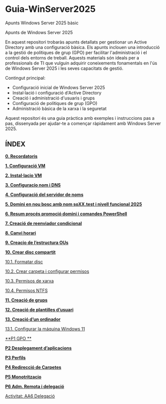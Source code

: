 # Guia-WinServer2025

Apunts Windows Server 2025 bàsic

Apunts de Windows Server 2025

En aquest repositori trobaràs apunts detallats per gestionar un Active Directory amb una configuració bàsica. Els apunts inclouen una introducció a la gestió de polítiques de grup (GPO) per facilitar l'administració i el control dels entorns de treball. Aquests materials són ideals per a professionals de TI que vulguin adquirir coneixements fonamentals en l'ús de Windows Server 2025 i les seves capacitats de gestió.

Contingut principal:
- Configuració inicial de Windows Server 2025
- Instal·lació i configuració d'Active Directory
- Creació i administració d'usuaris i grups
- Configuració de polítiques de grup (GPO)
- Administració bàsica de la xarxa i la seguretat

Aquest repositori és una guia pràctica amb exemples i instruccions pas a pas, dissenyada per ajudar-te a començar ràpidament amb Windows Server 2025.

## ÍNDEX

[**0\. Recordatoris**](guia/WinServer25.md#A1)

[**1\. Configuració VM**](guia/WinServer25.md#A2)

[**2\. Instal·lacio VM**](guia/WinServer25.md#A3)

[**3\. Configuracio nom i DNS**](guia/WinServer25.md#A4)

[**4\. Configuració del servidor de noms**](guia/WinServer25.md#A5)

[**5\. Domini en nou bosc amb nom soXX.test i nivell funcional 2025**](guia/WinServer25.md#A6)

[**6\. Resum procés promoció domini i comandes PowerShell**](guia/WinServer25.md#A7)

[**7\. Creació de reenviador condicional**](guia/WinServer25.md#A8)

[**8\. Canvi horari**](guia/WinServer25.md#A9)

[**9\. Creacio de l’estructura OUs**](guia/WinServer25.md#A10)

[**10\. Crear disc compartit**](guia/WinServer25.md#A11)

[10.1. Formatar disc](guia/WinServer25.md#A11.1)

[10.2. Crear carpeta i configurar permisos](guia/WinServer25.md#A11.2)

[10.3. Permisos de xarxa](guia/WinServer25.md#A11.2.1)

[10.4. Permisos NTFS](guia/WinServer25.md#A11.2.2)

[**11\. Creació de grups**](guia/WinServer25.md#A12)

[**12\. Creació de plantilles d’usuari**](guia/WinServer25.md#A13)

[**13\. Creació d’un ordinador**](guia/WinServer25.md#A14)

[13.1. Configurar la máquina Windows 11](guia/WinServer25.md#A14.1)

[**P1 GPO **](guia/WinServer25.md#P1)

[**P2 Desplegament d’aplicacions**](guia/WinServer25.md#P2)

[**P3 Perfils**](guia/WinServer25.md#P3)

[**P4 Redirecció de Carpetes**](guia/WinServer25.md#P4)

[**P5 Monotritzacio**](guia/WinServer25.md#P5)

[**P6 Adm. Remota i delegació**](guia/WinServer25.md#P6)

[Activitat: AA6 Delegació](guia/WinServer25.md#AA6)
